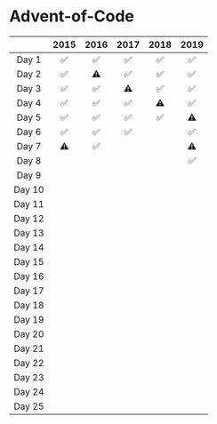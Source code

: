# Advent-of-Code
|        | 2015 | 2016 | 2017 | 2018 | 2019 |
| :----: | :--: | :--: | :--: | :--: | :--: |
| Day 1  |  ✅  |  ✅   |  ✅   |  ✅   |  ✅   |
| Day 2  |  ✅  |  ⚠️   |  ✅   |  ✅   |  ✅   |
| Day 3  |  ✅  |  ✅   |  ⚠️   |  ✅   |  ✅   |
| Day 4  |  ✅  |  ✅   |  ✅   |  ⚠️   |  ✅   |
| Day 5  |  ✅  |  ✅   |  ✅   |  ✅   |  ⚠️   |
| Day 6  |  ✅  |  ✅   |  ✅   |      |  ✅   |
| Day 7  |  ⚠️  |  ✅   |      |      |  ⚠️   |
| Day 8  |      |      |      |      |  ✅   |
| Day 9  |      |      |      |      |      |
| Day 10 |      |      |      |      |      |
| Day 11 |      |      |      |      |      |
| Day 12 |      |      |      |      |      |
| Day 13 |      |      |      |      |      |
| Day 14 |      |      |      |      |      |
| Day 15 |      |      |      |      |      |
| Day 16 |      |      |      |      |      |
| Day 17 |      |      |      |      |      |
| Day 18 |      |      |      |      |      |
| Day 19 |      |      |      |      |      |
| Day 20 |      |      |      |      |      |
| Day 21 |      |      |      |      |      |
| Day 22 |      |      |      |      |      |
| Day 23 |      |      |      |      |      |
| Day 24 |      |      |      |      |      |
| Day 25 |      |      |      |      |      |